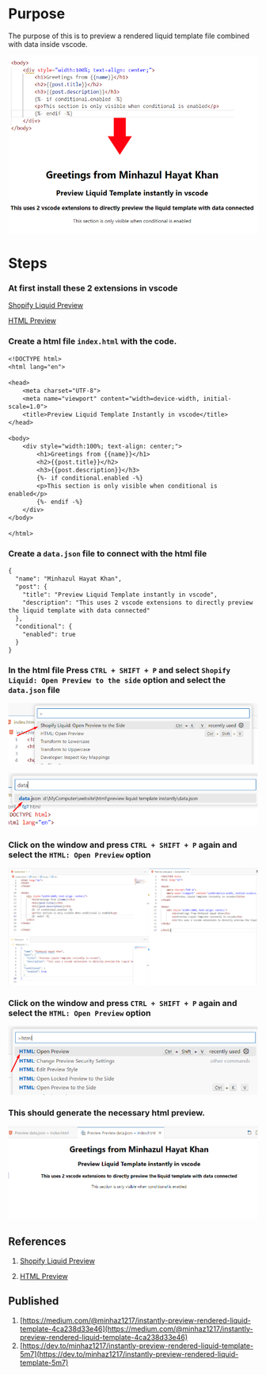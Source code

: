 # Purpose
The purpose of this is to preview a rendered liquid template file combined with data inside vscode.

![intent](<images/00. intent.png>)

# Steps

### At first install these 2 extensions in vscode

[Shopify Liquid Preview](https://marketplace.visualstudio.com/items?itemName=kirchner-trevor.shopify-liquid-preview)

[HTML Preview](https://marketplace.visualstudio.com/items?itemName=george-alisson.html-preview-vscode)

### Create a html file `index.html` with the code.
```
<!DOCTYPE html>
<html lang="en">

<head>
    <meta charset="UTF-8">
    <meta name="viewport" content="width=device-width, initial-scale=1.0">
    <title>Preview Liquid Template Instantly in vscode</title>
</head>

<body>
    <div style="width:100%; text-align: center;">
        <h1>Greetings from {{name}}</h1>
        <h2>{{post.title}}</h2>
        <h3>{{post.description}}</h3>
        {%- if conditional.enabled -%}
        <p>This section is only visible when conditional is enabled</p>
        {%- endif -%}
    </div>
</body>

</html>
```

### Create a `data.json` file to connect with the html file
```
{
  "name": "Minhazul Hayat Khan",
  "post": {
    "title": "Preview Liquid Template instantly in vscode",
    "description": "This uses 2 vscode extensions to directly preview the liquid template with data connected"
  },
  "conditional": {
    "enabled": true
  }
}

```

### In the html file Press `CTRL + SHIFT + P` and select `Shopify Liquid: Open Preview to the side` option and select the `data.json` file
![select open preview to the side](<images/01. select open preview to the side.png>)

![connect data.json](<images/02. connect data.json.png>)

### Click on the window and press `CTRL + SHIFT + P` again and select the `HTML: Open Preview` option

![data connected html sample](<images/03. compiled html file with the data.png>)

### Click on the window and press `CTRL + SHIFT + P` again and select the `HTML: Open Preview` option
![select the generated html file and select open preview](<images/04 select the html preview option.png>)




### This should generate the necessary html preview.
![Rendered html page](<images/05. render the html file in vscode.png>)


## References
1. [Shopify Liquid Preview](https://marketplace.visualstudio.com/items?itemName=kirchner-trevor.shopify-liquid-preview)

2. [HTML Preview](https://marketplace.visualstudio.com/items?itemName=george-alisson.html-preview-vscode)

## Published
1. [https://medium.com/@minhaz1217/instantly-preview-rendered-liquid-template-4ca238d33e46](https://medium.com/@minhaz1217/instantly-preview-rendered-liquid-template-4ca238d33e46)
2. [https://dev.to/minhaz1217/instantly-preview-rendered-liquid-template-5m7](https://dev.to/minhaz1217/instantly-preview-rendered-liquid-template-5m7)